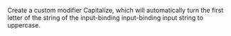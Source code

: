 <!--info-header-start-->
<!--info-header-end-->


Create a custom modifier Capitalize, which will automatically turn the first letter of the string of the input-binding input-binding input string to uppercase.


<!--info-footer-start-->
<!--info-footer-end-->
